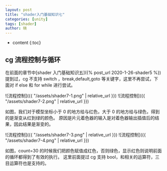 ```yaml
---
layout: post
title: "shader入门基础知识七"
categories: [unity]
tags: [shader]
author: 晓
---
```


- content
  {:toc}

## cg 流程控制与循环

在前面的章节中[shader 入门基础知识五]({% post_url 2020-1-26-shader5 %})提到过，cg 不支持
switch ，break,default,goto 等关键字，这里不再尝试，下面对 if else 和 for while 进行尝试。

![流程控制]({{ "/assets/shader7-1.png" | relative_url }})
![流程控制]({{ "/assets/shader7-2.png" | relative_url }})

如图，我们对于模型坐标小于 0 的地方给与红色，大于 0 的地方给与绿色，得到的是渐变从红到绿的颜色。
原因是片元着色器的输入是对着色器输出插值后的结果，因此结果是渐变的。

![流程控制]({{ "/assets/shader7-3.png" | relative_url }})
![流程控制]({{ "/assets/shader7-4.png" | relative_url }})

如图，count=30 的时候我们把颜色赋值成红色，否则绿色，显示红色则说明前面的循环都得到了有效的执行。
这里前面提过 cg 支持 bool，和相关的运算符，三目运算符也是支持的。
